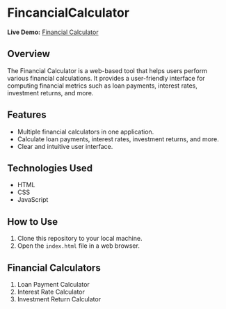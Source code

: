 # FincancialCalculator

**Live Demo:** [Financial Calculator](https://atharva090211.github.io/Financial-Calculator/)

## Overview

The Financial Calculator is a web-based tool that helps users perform various financial calculations. It provides a user-friendly interface for computing financial metrics such as loan payments, interest rates, investment returns, and more.

## Features

- Multiple financial calculators in one application.
- Calculate loan payments, interest rates, investment returns, and more.
- Clear and intuitive user interface.

## Technologies Used

- HTML
- CSS
- JavaScript

## How to Use

1. Clone this repository to your local machine.
2. Open the `index.html` file in a web browser.

## Financial Calculators

1. Loan Payment Calculator
2. Interest Rate Calculator
3. Investment Return Calculator

